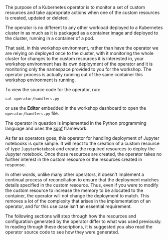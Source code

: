 The purpose of a Kubernetes operator is to monitor a set of custom resources and take appropriate actions when one of the custom resources is created, updated or deleted.

The operator is no different to any other workload deployed to a Kubernetes cluster in as much as it is packaged as a container image and deployed to the cluster, running in a container of a pod.

That said, in this workshop environment, rather than have the operator we are relying on deployed once to the cluster, with it monitoring the whole cluster for changes to the custom resources it is interested in, your workshop environment has its own deployment of the operator and it is monitoring only the namespace provided to you for the workshop. The operator process is actually running out of the same container this workshop environment is running.

To view the source code for the operator, run:

```execute
cat operator/handlers.py
```

or use the **Editor** embedded in the workshop dashboard to open the ``operator/handlers.py`` file.

The operator in question is implemented in the Python programming language and uses the [kopf](https://kopf.readthedocs.io/) framework.

As far as operators goes, this operator for handling deployment of Jupyter notebooks is quite simple. It will react to the creation of a custom resource of type ``JupyterNotebook`` and create the required resources to deploy the Jupyter notebook. Once those resources are created, the operator takes no further interest in the custom resource or the resources created in response.

In other words, unlike many other operators, it doesn't implement a continual process of reconciliation to ensure that the deployment matches details specified in the custom resource. Thus, even if you were to modify the custom resource to increase the memory to be allocated to the container, the operator will not change the deployment to match. This removes a lot of the complexity that arises in the implementation of an operator, and for this use case isn't an essential requirement.

The following sections will step through how the resources and configuration generated by the operator differ to what was used previously. In reading through these descriptions, it is suggested you also read the operator source code to see how they were generated.
